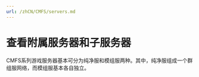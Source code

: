 ```yaml
---
url: /zhCN/CMFS/servers.md
---
```

# 查看附属服务器和子服务器

CMFS系列游戏服务器基本可分为纯净服和模组服两种。其中，纯净服组成一个群组服网络，而模组服基本各自独立。
